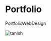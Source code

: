 # Portfolio
PortfolioWebDesign

![tanish](https://user-images.githubusercontent.com/66123919/88832094-ee148d00-d1ed-11ea-9165-1d4962f63e0f.gif)

